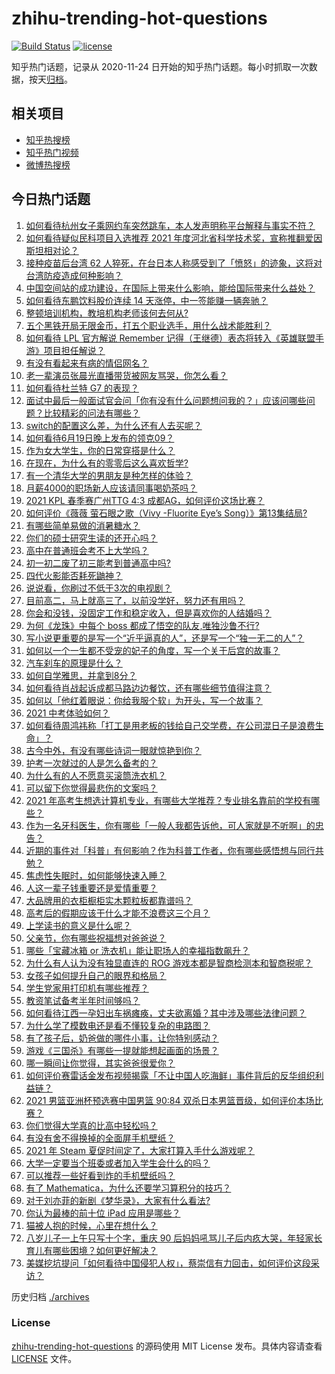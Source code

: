 # zhihu-trending-hot-questions

[![Build Status](https://github.com/justjavac/zhihu-trending-hot-questions/workflows/ci/badge.svg?branch=master)](https://github.com/justjavac/zhihu-trending-hot-questions/actions)
[![license](https://img.shields.io/github/license/justjavac/zhihu-trending-hot-questions)](https://github.com/justjavac/zhihu-trending-hot-questions/blob/master/LICENSE)

知乎热门话题，记录从 2020-11-24 日开始的知乎热门话题。每小时抓取一次数据，按天[归档](./archives)。

## 相关项目

- [知乎热搜榜](https://github.com/justjavac/zhihu-trending-top-search)
- [知乎热门视频](https://github.com/justjavac/zhihu-trending-hot-video)
- [微博热搜榜](https://github.com/justjavac/weibo-trending-hot-search)

## 今日热门话题

<!-- BEGIN -->
<!-- 最后更新时间 Mon Jun 21 2021 06:01:37 GMT+0800 (China Standard Time) -->

1. [如何看待杭州女子乘网约车突然跳车，本人发声明称平台解释与事实不符？](https://www.zhihu.com/question/465856176)
2. [如何看待疑似民科项目入选推荐 2021
   年度河北省科学技术奖，宣称推翻爱因斯坦相对论？](https://www.zhihu.com/question/465966475)
3. [接种疫苗后台湾 62
   人猝死，在台日本人称感受到了「愤怒」的迹象，这将对台湾防疫造成何种影响？](https://www.zhihu.com/question/466110239)
4. [中国空间站的成功建设，在国际上带来什么影响，能给国际带来什么益处？](https://www.zhihu.com/question/465703732)
5. [如何看待东鹏饮料股价连续 14 天涨停，中一签能赚一辆奔驰？](https://www.zhihu.com/question/465492977)
6. [整顿培训机构，教培机构老师该何去何从?](https://www.zhihu.com/question/463008808)
7. [五个黑铁开局无限金币，打五个职业选手，用什么战术能胜利？](https://www.zhihu.com/question/460139174)
8. [如何看待 LPL 官方解说 Remember
   记得（王继德）表态将转入《英雄联盟手游》项目担任解说？](https://www.zhihu.com/question/465610838)
9. [有没有看起来有病的情侣网名？](https://www.zhihu.com/question/460193137)
10. [老一辈演员张晨光直播带货被网友骂哭，你怎么看？](https://www.zhihu.com/question/465922667)
11. [如何看待杜兰特 G7 的表现？](https://www.zhihu.com/question/466100708)
12. [面试中最后一般面试官会问「你有没有什么问题想问我的？」应该问哪些问题？比较精彩的问法有哪些？](https://www.zhihu.com/question/21559274)
13. [switch的配置这么差，为什么还有人去买呢？](https://www.zhihu.com/question/464901398)
14. [如何看待6月19日晚上发布的领克09？](https://www.zhihu.com/question/466043949)
15. [作为女大学生，你的日常穿搭是什么？](https://www.zhihu.com/question/317964300)
16. [在现在，为什么有的零零后这么喜欢哲学?](https://www.zhihu.com/question/436744133)
17. [有一个清华大学的男朋友是种怎样的体验？](https://www.zhihu.com/question/30174174)
18. [月薪4000的职场新人应该请同事喝奶茶吗？](https://www.zhihu.com/question/466090577)
19. [2021 KPL 春季赛广州TTG 4:3
    成都AG，如何评价这场比赛？](https://www.zhihu.com/question/466215624)
20. [如何评价《薇薇 萤石眼之歌（Vivy -Fluorite Eye’s
    Song）》第13集结局?](https://www.zhihu.com/question/466054985)
21. [有哪些简单易做的消暑糖水？](https://www.zhihu.com/question/20362705)
22. [你们的硕士研究生读的还开心吗？](https://www.zhihu.com/question/455981846)
23. [高中在普通班会考不上大学吗？](https://www.zhihu.com/question/458586665)
24. [初一初二废了初三能考到普通高中吗?](https://www.zhihu.com/question/465062081)
25. [四代火影能否耗死鼬神？](https://www.zhihu.com/question/462369273)
26. [说说看，你刷过不低于3次的电视剧？](https://www.zhihu.com/question/457564696)
27. [目前高二，马上就高三了，以前没学好，努力还有用吗？](https://www.zhihu.com/question/452901439)
28. [你会和没钱，没固定工作和稳定收入，但是喜欢你的人结婚吗？](https://www.zhihu.com/question/463865885)
29. [为何《龙珠》中每个 boss 都成了悟空的队友,唯独沙鲁不行?](https://www.zhihu.com/question/464605306)
30. [写小说更重要的是写一个“近乎逼真的人”，还是写一个“独一无二的人”？](https://www.zhihu.com/question/462450168)
31. [如何以一个一生都不受宠的妃子的角度，写一个关于后宫的故事？](https://www.zhihu.com/question/459786967)
32. [汽车刹车的原理是什么？](https://www.zhihu.com/question/23704461)
33. [如何自学雅思，并拿到8分？](https://www.zhihu.com/question/48493199)
34. [如何看待肖战起诉成都马路边边餐饮，还有哪些细节值得注意？](https://www.zhihu.com/question/465777508)
35. [如何以「他红着眼说：你给我服个软」为开头，写一个故事？](https://www.zhihu.com/question/460697101)
36. [2021 中考体验如何？](https://www.zhihu.com/question/463592456)
37. [如何看待周鸿祎称「打工是用老板的钱给自己交学费，在公司混日子是浪费生命」？](https://www.zhihu.com/question/465936066)
38. [古今中外，有没有哪些诗词一眼就惊艳到你？](https://www.zhihu.com/question/465337346)
39. [护考一次就过的人是怎么备考的？](https://www.zhihu.com/question/462889007)
40. [为什么有的人不愿意买滚筒洗衣机？](https://www.zhihu.com/question/393287010)
41. [可以留下你觉得最悲伤的文案吗？](https://www.zhihu.com/question/462309130)
42. [2021
    年高考生想选计算机专业，有哪些大学推荐？专业排名靠前的学校有哪些？](https://www.zhihu.com/question/459989965)
43. [作为一名牙科医生，你有哪些「一般人我都告诉他，可人家就是不听啊」的忠告？](https://www.zhihu.com/question/56477060)
44. [近期的事件对「科普」有何影响？作为科普工作者，你有哪些感悟想与同行共勉？](https://www.zhihu.com/question/466136091)
45. [焦虑性失眠时，如何能够快速入睡？](https://www.zhihu.com/question/380959121)
46. [人这一辈子钱重要还是爱情重要？](https://www.zhihu.com/question/465525426)
47. [大品牌用的衣柜橱柜实木颗粒板都靠谱吗？](https://www.zhihu.com/question/271313928)
48. [高考后的假期应该干什么才能不浪费这三个月？](https://www.zhihu.com/question/464123456)
49. [上学读书的意义是什么呢？](https://www.zhihu.com/question/463575351)
50. [父亲节，你有哪些祝福想对爸爸说？](https://www.zhihu.com/question/464551221)
51. [哪些「宝藏冰箱 or 洗衣机」能让职场人的幸福指数飙升？](https://www.zhihu.com/question/460520767)
52. [为什么有人认为没有独显直连的 ROG
    游戏本都是智商检测本和智商税呢？](https://www.zhihu.com/question/465832825)
53. [女孩子如何提升自己的眼界和格局？](https://www.zhihu.com/question/443769667)
54. [学生党家用打印机有哪些推荐？](https://www.zhihu.com/question/265997721)
55. [教资笔试备考半年时间够吗？](https://www.zhihu.com/question/460126171)
56. [如何看待江西一孕妇出车祸瘫痪，丈夫欲离婚？其中涉及哪些法律问题？](https://www.zhihu.com/question/465900205)
57. [为什么学了模数电还是看不懂较复杂的电路图？](https://www.zhihu.com/question/432824969)
58. [有了孩子后，奶爸做的哪件小事，让你特别感动？](https://www.zhihu.com/question/464550144)
59. [游戏《三国杀》有哪些一提就能想起画面的场景？](https://www.zhihu.com/question/464961456)
60. [哪一瞬间让你觉得，其实爸爸很爱你？](https://www.zhihu.com/question/465743920)
61. [如何评价赛雷话金发布视频揭露「不让中国人吃海鲜」事件背后的反华组织利益链？](https://www.zhihu.com/question/465827983)
62. [2021 男篮亚洲杯预选赛中国男篮 90:84
    双杀日本男篮晋级，如何评价本场比赛？](https://www.zhihu.com/question/465993602)
63. [你们觉得大学真的比高中轻松吗？](https://www.zhihu.com/question/460551661)
64. [有没有舍不得换掉的全面屏手机壁纸？](https://www.zhihu.com/question/420662927)
65. [2021 年 Steam 夏促时间定了，大家打算入手什么游戏呢？](https://www.zhihu.com/question/456973633)
66. [大学一定要当个班委或者加入学生会什么的吗？](https://www.zhihu.com/question/461953477)
67. [可以推荐一些好看到炸的手机壁纸吗？](https://www.zhihu.com/question/382946508)
68. [有了 Mathematica，为什么还要学习算积分的技巧？](https://www.zhihu.com/question/465906679)
69. [对于刘亦菲的新剧《梦华录》，大家有什么看法?](https://www.zhihu.com/question/463716425)
70. [你认为最棒的前十位 iPad 应用是哪些？](https://www.zhihu.com/question/34453138)
71. [猫被人抱的时候，心里在想什么？](https://www.zhihu.com/question/463390158)
72. [八岁儿子一上午只写十个字，重庆 90
    后妈妈吼骂儿子后内疚大哭，年轻家长育儿有哪些困境？如何更好解决？](https://www.zhihu.com/question/465723069)
73. [美媒挖坑提问「如何看待中国侵犯人权」，蔡崇信有力回击，如何评价这段采访？](https://www.zhihu.com/question/465932695)

<!-- END -->

历史归档 [./archives](./archives)

### License

[zhihu-trending-hot-questions](https://github.com/justjavac/zhihu-trending-hot-questions)
的源码使用 MIT License 发布。具体内容请查看 [LICENSE](./LICENSE) 文件。
